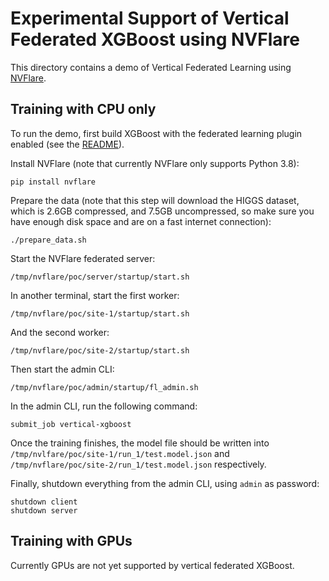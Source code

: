 # Experimental Support of Vertical Federated XGBoost using NVFlare

This directory contains a demo of Vertical Federated Learning using
[NVFlare](https://nvidia.github.io/NVFlare/).

## Training with CPU only

To run the demo, first build XGBoost with the federated learning plugin enabled (see the
[README](../../../plugin/federated/README.md)).

Install NVFlare (note that currently NVFlare only supports Python 3.8):
```shell
pip install nvflare
```

Prepare the data (note that this step will download the HIGGS dataset, which is 2.6GB compressed, and 7.5GB
uncompressed, so make sure you have enough disk space and are on a fast internet connection):
```shell
./prepare_data.sh
```

Start the NVFlare federated server:
```shell
/tmp/nvflare/poc/server/startup/start.sh
```

In another terminal, start the first worker:
```shell
/tmp/nvflare/poc/site-1/startup/start.sh
```

And the second worker:
```shell
/tmp/nvflare/poc/site-2/startup/start.sh
```

Then start the admin CLI:
```shell
/tmp/nvflare/poc/admin/startup/fl_admin.sh
```

In the admin CLI, run the following command:
```shell
submit_job vertical-xgboost
```

Once the training finishes, the model file should be written into
`/tmp/nvlfare/poc/site-1/run_1/test.model.json` and `/tmp/nvflare/poc/site-2/run_1/test.model.json`
respectively.

Finally, shutdown everything from the admin CLI, using `admin` as password:
```shell
shutdown client
shutdown server
```

## Training with GPUs

Currently GPUs are not yet supported by vertical federated XGBoost.
